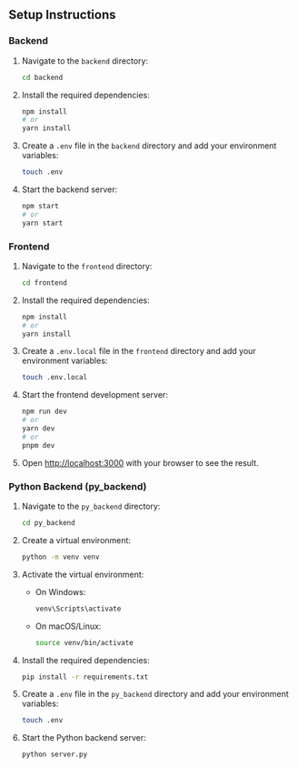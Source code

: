 ## Setup Instructions

### Backend

1. Navigate to the `backend` directory:
    ```bash
    cd backend
    ```

2. Install the required dependencies:
    ```bash
    npm install
    # or
    yarn install
    ```

3. Create a `.env` file in the `backend` directory and add your environment variables:
    ```bash
    touch .env
    ```

4. Start the backend server:
    ```bash
    npm start
    # or
    yarn start
    ```

### Frontend

1. Navigate to the `frontend` directory:
    ```bash
    cd frontend
    ```

2. Install the required dependencies:
    ```bash
    npm install
    # or
    yarn install
    ```

3. Create a `.env.local` file in the `frontend` directory and add your environment variables:
    ```bash
    touch .env.local
    ```

4. Start the frontend development server:
    ```bash
    npm run dev
    # or
    yarn dev
    # or
    pnpm dev
    ```

5. Open [http://localhost:3000](http://localhost:3000) with your browser to see the result.

### Python Backend (py_backend)

1. Navigate to the `py_backend` directory:
    ```bash
    cd py_backend
    ```

2. Create a virtual environment:
    ```bash
    python -m venv venv
    ```

3. Activate the virtual environment:
    - On Windows:
        ```bash
        venv\Scripts\activate
        ```
    - On macOS/Linux:
        ```bash
        source venv/bin/activate
        ```

4. Install the required dependencies:
    ```bash
    pip install -r requirements.txt
    ```

5. Create a `.env` file in the `py_backend` directory and add your environment variables:
    ```bash
    touch .env
    ```

6. Start the Python backend server:
    ```bash
    python server.py
    ```
